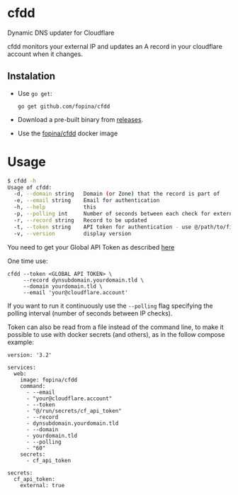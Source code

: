 # cfdd
Dynamic DNS updater for Cloudflare

cfdd monitors your external IP and updates an A record in your cloudflare account when it changes.

## Instalation

* Use `go get`:

  ```
  go get github.com/fopina/cfdd
  ```

* Download a pre-built binary from [releases](https://github.com/fopina/cfdd/releases).

* Use the [fopina/cfdd](https://hub.docker.com/r/fopina/cfdd) docker image

# Usage

```bash
$ cfdd -h
Usage of cfdd:
  -d, --domain string   Domain (or Zone) that the record is part of
  -e, --email string    Email for authentication
  -h, --help            this
  -p, --polling int     Number of seconds between each check for external IP (use 0 to run only once)
  -r, --record string   Record to be updated
  -t, --token string    API token for authentication - use @/path/to/file to read it from a file instead
  -v, --version         display version
```

You need to get your Global API Token as described [here](https://support.cloudflare.com/hc/en-us/articles/200167836-Managing-API-Tokens-and-Keys#12345682)

One time use:

```
cfdd --token <GLOBAL API TOKEN> \
     --record dynsubdomain.yourdomain.tld \
     --domain yourdomain.tld \
     --email 'your@cloudflare.account'
```

If you want to run it continuously use the `--polling` flag specifying the polling interval (number of seconds between IP checks).

Token can also be read from a file instead of the command line, to make it possible to use with docker secrets (and others), as in the follow compose example:

```
version: '3.2'

services:
  web:
    image: fopina/cfdd
    command:
      - --email
      - "your@cloudflare.account"
      - --token
      - "@/run/secrets/cf_api_token"
      - --record
      - dynsubdomain.yourdomain.tld
      - --domain
      - yourdomain.tld
      - --polling
      - "60"
    secrets:
      - cf_api_token

secrets:
  cf_api_token:
    external: true
```
